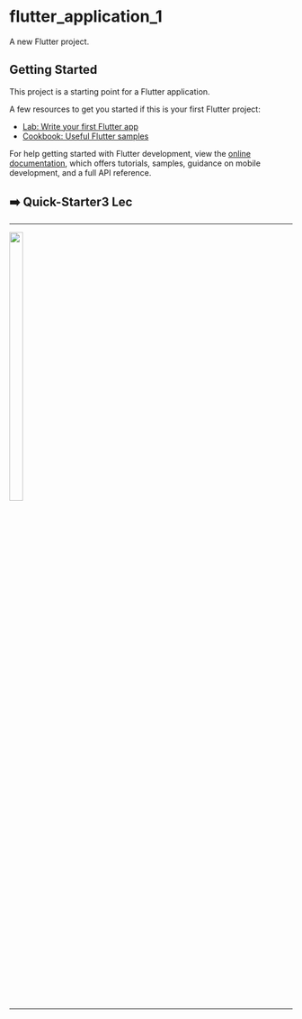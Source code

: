# flutter_application_1

A new Flutter project.

## Getting Started

This project is a starting point for a Flutter application.

A few resources to get you started if this is your first Flutter project:

- [Lab: Write your first Flutter app](https://docs.flutter.dev/get-started/codelab)
- [Cookbook: Useful Flutter samples](https://docs.flutter.dev/cookbook)

For help getting started with Flutter development, view the
[online documentation](https://docs.flutter.dev/), which offers tutorials,
samples, guidance on mobile development, and a full API reference.
<h2>➡️ Quick-Starter3 Lec</h2>
<hr>
<p>
  <a href ="https://github.com/Prafulpatnecha/flutter_application_1?authuser=0">
  <img src="https://github.com/Prafulpatnecha/Quick-Starter/assets/144161200/ebf781a9-b584-4365-b054-f8fe4086d493" width="22%" Height="35%">
  </a>
  </p>
<hr>
